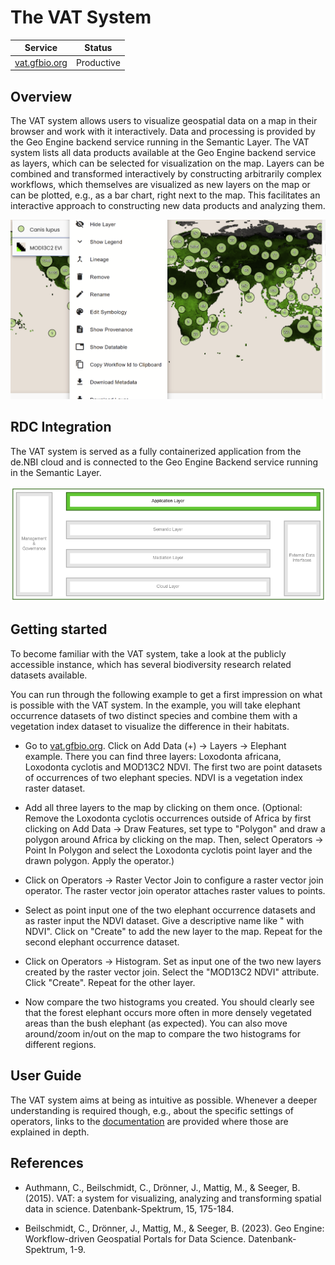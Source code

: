 # The VAT System

| Service                                | Status     |
| -------------------------------------- | ---------- |
| [vat.gfbio.org](https://vat.gfbio.org) | Productive |

## Overview

The VAT system allows users to visualize geospatial data on a map in their browser and work with it interactively.
Data and processing is provided by the Geo Engine backend service running in the Semantic Layer.
The VAT system lists all data products available at the Geo Engine backend service as layers, which can be selected for visualization on the map.
Layers can be combined and transformed interactively by constructing arbitrarily complex workflows, which themselves are visualized as new layers on the map or can be plotted, e.g., as a bar chart, right next to the map.
This facilitates an interactive approach to constructing new data products and analyzing them.

![VAT Screenshot](images/vat-screenshot.png)

## RDC Integration

The VAT system is served as a fully containerized application from the de.NBI cloud and is connected to the Geo Engine Backend service running in the Semantic Layer.

![RDC Integration](images/vat-rdc-integration.png)

## Getting started

To become familiar with the VAT system, take a look at the publicly accessible instance, which has several biodiversity research related datasets available.

You can run through the following example to get a first impression on what is possible with the VAT system. In the example, you will take elephant occurrence datasets of two distinct species and combine them with a vegetation index dataset to visualize the difference in their habitats.

- Go to [vat.gfbio.org](https://vat.gfbio.org).
  Click on Add Data (+) -> Layers -> Elephant example. There you can find three layers: Loxodonta africana, Loxodonta cyclotis and MOD13C2 NDVI. The first two are point datasets of occurrences of two elephant species. NDVI is a vegetation index raster dataset.

- Add all three layers to the map by clicking on them once.
  (Optional: Remove the Loxodonta cyclotis occurrences outside of Africa by first clicking on Add Data -> Draw Features, set type to "Polygon" and draw a polygon around Africa by clicking on the map. Then, select Operators -> Point In Polygon and select the Loxodonta cyclotis point layer and the drawn polygon. Apply the operator.)

- Click on Operators -> Raster Vector Join to configure a raster vector join operator. The raster vector join operator attaches raster values to points.

- Select as point input one of the two elephant occurrence datasets and as raster input the NDVI dataset. Give a descriptive name like "<elephant species> with NDVI". Click on "Create" to add the new layer to the map. Repeat for the second elephant occurrence dataset.

- Click on Operators -> Histogram. Set as input one of the two new layers created by the raster vector join. Select the "MOD13C2 NDVI" attribute. Click "Create". Repeat for the other layer.

- Now compare the two histograms you created. You should clearly see that the forest elephant occurs more often in more densely vegetated areas than the bush elephant (as expected). You can also move around/zoom in/out on the map to compare the two histograms for different regions.

## User Guide

The VAT system aims at being as intuitive as possible. Whenever a deeper understanding is required though, e.g., about the specific settings of operators, links to the [documentation](./features/operator-toolbox.md) are provided where those are explained in depth.

## References

- Authmann, C., Beilschmidt, C., Drönner, J., Mattig, M., & Seeger, B. (2015). VAT: a system for visualizing, analyzing and transforming spatial data in science. Datenbank-Spektrum, 15, 175-184.

- Beilschmidt, C., Drönner, J., Mattig, M., & Seeger, B. (2023). Geo Engine: Workflow-driven Geospatial Portals for Data Science. Datenbank-Spektrum, 1-9.
